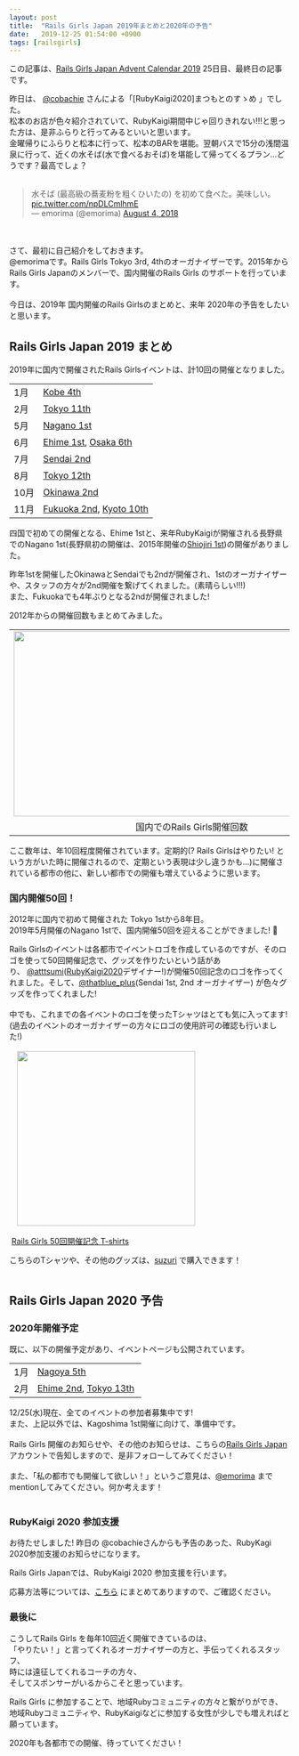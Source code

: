 ```yaml
---
layout: post
title:  "Rails Girls Japan 2019年まとめと2020年の予告"
date:   2019-12-25 01:54:00 +0900
tags: [railsgirls]
---
```

この記事は、<a href="https://qiita.com/advent-calendar/2019/railsgirlsjapan">Rails Girls Japan Advent Calendar 2019</a>&nbsp;25日目、最終日の記事です。

昨日は、&nbsp;<a href="https://twitter.com/co_bachie">@cobachie</a>&nbsp;さんによる「[RubyKaigi2020]まつもとのすゝめ 」でした。<br />
松本のお店が色々紹介されていて、RubyKaigi期間中じゃ回りきれない!!!と思った方は、是非ふらりと行ってみるといいと思います。<br />
金曜帰りにふらりと松本に行って、松本のBARを堪能。翌朝バスで15分の浅間温泉に行って、近くの水そば(水で食べるおそば)を堪能して帰ってくるプラン…どうです？最高でしょ？<br />
<br />
<blockquote class="twitter-tweet">
<div dir="ltr" lang="ja">
水そば (最高級の蕎麦粉を粗くひいたの) を初めて食べた。美味しい。 <a href="https://t.co/npDLCmlhmE">pic.twitter.com/npDLCmlhmE</a></div>
— emorima (@emorima) <a href="https://twitter.com/emorima/status/1025582776349679617?ref_src=twsrc%5Etfw">August 4, 2018</a></blockquote>
<script async="" charset="utf-8" src="https://platform.twitter.com/widgets.js"></script><br />
<br />
さて、最初に自己紹介をしておきます。<br />
@emorimaです。Rails Girls Tokyo 3rd, 4thのオーガナイザーです。2015年からRails Girls Japanのメンバーで、国内開催のRails Girls のサポートを行っています。<br />
<br />
今日は、2019年 国内開催のRails Girlsのまとめと、来年 2020年の予告をしたいと思います。<br />

## Rails Girls Japan 2019 まとめ


2019年に国内で開催されたRails Girlsイベントは、計10回の開催となりました。

<table border="0"><tbody>
<tr>   <td>1月 </td><td><a href="http://railsgirls.com/kobe201901.html">Kobe 4th</a></td> </tr>
<tr>   <td>2月 </td><td><a href="http://railsgirls.com/tokyo-2019-02-22.html">Tokyo 11th</a></td> </tr>
<tr>   <td>5月 </td><td><a href="http://railsgirls.com/nagano">Nagano 1st</a></td> </tr>
<tr>   <td>6月 </td><td><a href="http://railsgirls.com/ehime-2019-06-14">Ehime 1st</a>, <a href="http://railsgirls.com/osaka">Osaka 6th</a></td> </tr>
<tr>   <td>7月 </td><td><a href="http://railsgirls.com/sendai">Sendai 2nd</a></td> </tr>
<tr>   <td>8月 </td><td><a href="http://railsgirls.com/tokyo-2019-08-03.html">Tokyo 12th</a></td> </tr>
<tr>   <td>10月 </td><td><a href="http://railsgirls.com/okinawa-2nd">Okinawa 2nd</a></td> </tr>
<tr>   <td>11月 </td><td><a href="http://railsgirls.com/fukuoka">Fukuoka 2nd</a>, <a href="http://railsgirls.com/kyoto201911">Kyoto 10th</a></td> </tr>
</tbody></table>


四国で初めての開催となる、Ehime 1stと、来年RubyKaigiが開催される長野県でのNagano 1st(長野県初の開催は、2015年開催の<a href="http://railsgirls.com/shiojiri.html">Shiojiri 1st</a>)の開催がありました。


昨年1stを開催したOkinawaとSendaiでも2ndが開催され、1stのオーガナイザーや、スタッフの方々が2nd開催を繋げてくれました。(素晴らしい!!!)<br />
また、Fukuokaでも4年ぶりとなる2ndが開催されました!<br />

2012年からの開催回数もまとめてみました。

<table align="center" cellpadding="0" cellspacing="0" class="tr-caption-container" style="margin-left: auto; margin-right: auto; text-align: center;"><tbody>
<tr><td style="text-align: center;"><a href="https://1.bp.blogspot.com/-jahjdAtdMGo/XgGMHq-FjLI/AAAAAAAAS6c/lyUrasu5bB8wityQFti5B-U66vMPXHJ_wCLcBGAsYHQ/s1600/2019_events_graph.png" imageanchor="1" style="margin-left: auto; margin-right: auto;"><img border="0" data-original-height="384" data-original-width="737" height="333" src="https://1.bp.blogspot.com/-jahjdAtdMGo/XgGMHq-FjLI/AAAAAAAAS6c/lyUrasu5bB8wityQFti5B-U66vMPXHJ_wCLcBGAsYHQ/s640/2019_events_graph.png" width="640" /></a></td></tr>
<tr><td class="tr-caption" style="text-align: center;">国内でのRails Girls開催回数</td></tr>
</tbody></table>

ここ数年は、年10回程度開催されています。定期的(? Rails Girlsはやりたい! という方がいた時に開催されるので、定期という表現は少し違うかも...)に開催されている都市の他に、新しい都市での開催も増えているように思います。<br />

### 国内開催50回！

2012年に国内で初めて開催された Tokyo 1stから8年目。<br />
2019年5月開催のNagano 1stで、国内開催50回を迎えることができました! 🎉<br />

Rails Girlsのイベントは各都市でイベントロゴを作成しているのですが、そのロゴを使って50回開催記念で、グッズを作りたいという話があり、&nbsp;<a href="https://twitter.com/atttsumi">@atttsumi</a>(<a href="https://rubykaigi.org/2020">RubyKaigi2020</a>デザイナー!)が開催50回記念のロゴを作ってくれました。そして、<a href="https://twitter.com/thatblue_plus">@thatblue_plus</a>(Sendai 1st, 2nd オーガナイザー)&nbsp;が色々グッズを作ってくれました!<br />
<br />
中でも、これまでの各イベントのロゴを使ったTシャツはとても気に入ってます! (過去のイベントのオーガナイザーの方々にロゴの使用許可の確認も行いました!)<br />
<br />
<a href="https://1.bp.blogspot.com/-aO9c6qTRX60/XgGUK-bGj3I/AAAAAAAAS6o/QpYiMzjtu2c_mGlXvXY5KGhozaKVxGPxgCLcBGAsYHQ/s1600/railsgirls_50th_tshirts.png" imageanchor="1" style="margin-left: 1em; margin-right: 1em; text-align: center;"><img border="0" data-original-height="542" data-original-width="551" height="314" src="https://1.bp.blogspot.com/-aO9c6qTRX60/XgGUK-bGj3I/AAAAAAAAS6o/QpYiMzjtu2c_mGlXvXY5KGhozaKVxGPxgCLcBGAsYHQ/s320/railsgirls_50th_tshirts.png" width="320" /></a><br />
<br />
&nbsp;<a href="https://suzuri.jp/railsgirls-jp/1706622/t-shirt/s/white">Rails Girls 50回開催記念 T-shirts</a><br />
<div class="suzuri-widget-product" data-suzuri-item-variant-id="1" data-suzuri-product-id="3683299">
<div class="separator" style="clear: both; text-align: center;">
</div>
</div>
こちらのTシャツや、その他のグッズは、<a href="https://suzuri.jp/railsgirls-jp">suzuri</a>&nbsp;で購入できます！<br />
<br />

## Rails Girls Japan 2020 予告

### 2020年開催予定

既に、以下の開催予定があり、イベントページも公開されています。
<br />
<table border="0"><tbody>
<tr>   <td>1月 </td><td><a href="http://railsgirls.com/nagoya">Nagoya 5th</a></td> </tr>
<tr>   <td>2月 </td><td><a href="http://railsgirls.com/ehime">Ehime 2nd</a>,&nbsp;<a href="http://railsgirls.com/tokyo">Tokyo 13th</a>&nbsp;</td> </tr>
</tbody></table>

12/25(水)現在、全てのイベントの参加者募集中です!<br />
また、上記以外では、Kagoshima 1st開催に向けて、準備中です。<br />
<br />
Rails Girls 開催のお知らせや、その他のお知らせは、こちらの<a href="https://twitter.com/railsgirlsjapan">Rails Girls Japan</a><br />
アカウントで告知しますので、是非フォローしてみてください！<br />
<br />
また、「私の都市でも開催して欲しい！」というご意見は、<a href="https://twitter.com/emorima">@emorima</a>&nbsp;までmentionしてみてください。何か考えます！<br />
<br />

### RubyKaigi 2020 参加支援

お待たせしました! 昨日の @cobachieさんからも予告のあった、RubyKagi 2020参加支援のお知らせになります。

Rails Girls Japanでは、RubyKaigi 2020 参加支援を行います。

応募方法等については、<a href="https://railsgirls.jp/2019/12/25/start-accepting-rubykaigi2020-support-for-alumni/">こちら</a>&nbsp;にまとめてありますので、ご確認ください。

### 最後に

こうしてRails Girls を毎年10回近く開催できているのは、  
「やりたい！」と言ってくれるオーガナイザーの方と、手伝ってくれるスタッフ、  
時には遠征してくれるコーチの方々、  
そしてスポンサーがいるからこそと思っています。

Rails Girls に参加することで、地域Rubyコミュニティの方々と繋がりができ、地域Rubyコミュニティや、RubyKaigiなどに参加する女性が少しでも増えればと願っています。

2020年も各都市での開催、待っていてください！

